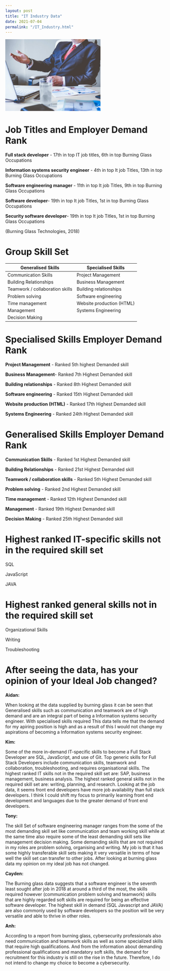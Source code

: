 ```yaml
---
layout: post
title: "IT Industry Data"
date: 2021-07-04
permalink: "/IT_Industry.html"
---
```



<img src="pic/goal1.jpg" width="300px">

# Job Titles and Employer Demand Rank

<b>Full stack developer</b> - 17th in top IT job titles, 6th in top Burning Glass Occupations

<b>Information systems security engineer</b> - 4th in top It job Titles, 13th in top Burning Glass Occupations 

<b>Software engineering manager</b> - 11th in top It job Titles, 9th in top Burning Glass Occupations 

<b>Software developer</b>- 19th in top It job Titles, 1st in top Burning Glass Occupations 

<b>Security software developer</b>- 19th in top It job Titles, 1st in top Burning Glass Occupations

(Burning Glass Technologies, 2018)


# Group Skill Set


| Generalised Skills | Specialised Skills |
| ----------- | ----------- |
| Communication Skills | Project Management |
| Building Relationships | Business Management|
| Teamwork / collaboration skills | Building relationships |
| Problem solving | Software engineering |
| Time management | Website production (HTML) |
| Management | Systems Engineering |
| Decision Making | |
 

# Specialised Skills Employer Demand Rank

<b>Project Management</b> - Ranked 5th highest Demanded skill

<b>Business Management</b>- Ranked 7th Highest Demanded skill
 
<b>Building relationships</b> - Ranked 8th Highest Demanded skill
 
<b>Software engineering</b> - Ranked 15th Highest Demanded skill
 
<b>Website production (HTML)</b> - Ranked 17th Highest Demanded skill
 
<b>Systems Engineering</b> - Ranked 24th Highest Demanded skill


# Generalised Skills Employer Demand Rank

<b>Communication Skills</b> - Ranked 1st Highest Demanded skill
 
<b>Building Relationships</b>  - Ranked 21st Highest Demanded skill
 
<b>Teamwork / collaboration skills</b> - Ranked 5th Highest Demanded skill
 
<b>Problem solving</b> -  Ranked 2nd Highest Demanded skill
 
<b>Time management</b> - Ranked 12th Highest Demanded skill
 
<b>Management</b> - Ranked 19th Highest Demanded skill
 
<b>Decision Making</b> - Ranked 25th Highest Demanded skill



# Highest ranked IT-specific skills not in the required skill set
 
SQL
 
JavaScript
 
JAVA

# Highest ranked general skills not in the required skill set
 
Organizational Skills 
 
Writing 
 
Troubleshooting

 
 
# After seeing the data, has your opinion of your Ideal Job changed?

<b>Aidan:</b>
 
When looking at the data supplied by burning glass it can be seen that Generalised skills such as communication and teamwork are of high demand and are an integral part of being a Information systems security engineer. With specialised skills required This data tells me that the demand for my apiring position is high and as a result of this I would not change my aspirations of becoming a Information systems security engineer. 

<b>Kim: </b>
 
Some of the more in-demand IT-specific skills to become a Full Stack Developer are SQL, JavaScript, and use of Git. Top generic skills for Full Stack Developers include communication skills, teamwork and collaboration, troubleshooting, and requires organisational skills. The highest ranked IT skills not in the required skill set are: SAP, business management, business analysis. The highest ranked general skills not in the required skill set are: writing, planning, and research. Looking at the job data, it seems front end developers have more job availability than full stack developers. I think I could shift my focus to primarily learning front end development and languages due to the greater demand of front end developers. 

<b>Tony: </b>
 
The skill Set of software engineering manager ranges from the some of the most demanding skill set like communication and team working skill
while at the same time also require some of the least demanding skill sets like management decision making.
Some demanding skills that are not required in my roles are problem solving, organising and writing.
My job is that it has some highly transferable skill sets making it very versatile in terms of how well the skill set can transfer to other jobs.
After looking at burning glass data my opinion on my ideal job has not changed.

<b>Cayden:</b>

The Burning glass data suggests that a software engineer is the seventh least sought after job in 2018 at around a third of the most, the skills required however (communication problem solving and teamwork) skills that are highly regarded soft skills are required for being an effective software developer. The highest skill in demand (SQL Javascript and JAVA) are also commonly used by software developers so the position will be very versatile and able to thrive in other roles.

<b>Anh:</b>
 
According to a report from burning glass, cybersecurity professionals also need communication and teamwork skills as well as some specialized skills that require high qualifications. And from the information about demanding professional qualifications and mandatory soft skills, the demand for recruitment for this industry is still on the rise in the future. Therefore, I do not intend to change my choice to become a cybersecurity.

